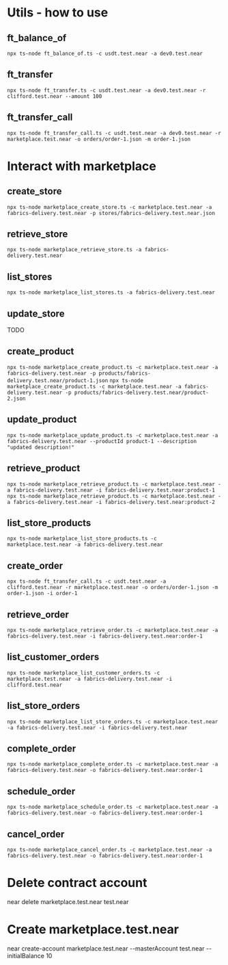 # Utils - how to use

## ft_balance_of
`npx ts-node ft_balance_of.ts -c usdt.test.near -a dev0.test.near`

## ft_transfer
`npx ts-node ft_transfer.ts -c usdt.test.near -a dev0.test.near -r clifford.test.near --amount 100`

## ft_transfer_call
`npx ts-node ft_transfer_call.ts -c usdt.test.near -a dev0.test.near -r marketplace.test.near -o orders/order-1.json -m order-1.json`

# Interact with marketplace

## create_store
`npx ts-node marketplace_create_store.ts -c marketplace.test.near -a fabrics-delivery.test.near -p stores/fabrics-delivery.test.near.json`

## retrieve_store
`npx ts-node marketplace_retrieve_store.ts -a fabrics-delivery.test.near`

## list_stores
`npx ts-node marketplace_list_stores.ts -a fabrics-delivery.test.near`

## update_store
TODO

## create_product
`npx ts-node marketplace_create_product.ts -c marketplace.test.near -a fabrics-delivery.test.near -p products/fabrics-delivery.test.near/product-1.json`
`npx ts-node marketplace_create_product.ts -c marketplace.test.near -a fabrics-delivery.test.near -p products/fabrics-delivery.test.near/product-2.json`

## update_product
`npx ts-node marketplace_update_product.ts -c marketplace.test.near -a fabrics-delivery.test.near --productId product-1 --description "updated description!"`

## retrieve_product
`npx ts-node marketplace_retrieve_product.ts -c marketplace.test.near -a fabrics-delivery.test.near -i fabrics-delivery.test.near:product-1`
`npx ts-node marketplace_retrieve_product.ts -c marketplace.test.near -a fabrics-delivery.test.near -i fabrics-delivery.test.near:product-2`

## list_store_products
`npx ts-node marketplace_list_store_products.ts -c marketplace.test.near -a fabrics-delivery.test.near`

## create_order
`npx ts-node ft_transfer_call.ts -c usdt.test.near -a clifford.test.near -r marketplace.test.near -o orders/order-1.json -m order-1.json -i order-1`

## retrieve_order
`npx ts-node marketplace_retrieve_order.ts -c marketplace.test.near -a fabrics-delivery.test.near -i fabrics-delivery.test.near:order-1`

## list_customer_orders
`npx ts-node marketplace_list_customer_orders.ts -c marketplace.test.near -a fabrics-delivery.test.near -i clifford.test.near`

## list_store_orders
`npx ts-node marketplace_list_store_orders.ts -c marketplace.test.near -a fabrics-delivery.test.near -i fabrics-delivery.test.near`

## complete_order
`npx ts-node marketplace_complete_order.ts -c marketplace.test.near -a fabrics-delivery.test.near -o fabrics-delivery.test.near:order-1`

## schedule_order
`npx ts-node marketplace_schedule_order.ts -c marketplace.test.near -a fabrics-delivery.test.near -o fabrics-delivery.test.near:order-1`

## cancel_order
`npx ts-node marketplace_cancel_order.ts -c marketplace.test.near -a fabrics-delivery.test.near -o fabrics-delivery.test.near:order-1`

# Delete contract account
near delete marketplace.test.near test.near
# Create marketplace.test.near
near create-account marketplace.test.near --masterAccount test.near --initialBalance 10
